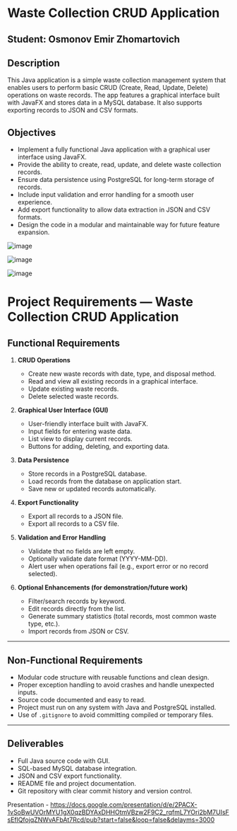 # Waste Collection CRUD Application

## Student: Osmonov Emir Zhomartovich

## Description
This Java application is a simple waste collection management system that enables users to perform basic CRUD (Create, Read, Update, Delete) operations on waste records. The app features a graphical interface built with JavaFX and stores data in a MySQL database. It also supports exporting records to JSON and CSV formats.

## Objectives
- Implement a fully functional Java application with a graphical user interface using JavaFX.
- Provide the ability to create, read, update, and delete waste collection records.
- Ensure data persistence using PostgreSQL for long-term storage of records.
- Include input validation and error handling for a smooth user experience.
- Add export functionality to allow data extraction in JSON and CSV formats.
- Design the code in a modular and maintainable way for future feature expansion.


![image](https://github.com/user-attachments/assets/2a37cce6-5612-4ebb-b51d-6c3a65a58e79)



![image](https://github.com/user-attachments/assets/19975b08-8435-4dcf-90e7-295407adeb45)




![image](https://github.com/user-attachments/assets/e29ec84e-eeab-43af-8df0-5e7a5312185d)


# Project Requirements — Waste Collection CRUD Application

## Functional Requirements

1. **CRUD Operations**
   - Create new waste records with date, type, and disposal method.
   - Read and view all existing records in a graphical interface.
   - Update existing waste records.
   - Delete selected waste records.

2. **Graphical User Interface (GUI)**
   - User-friendly interface built with JavaFX.
   - Input fields for entering waste data.
   - List view to display current records.
   - Buttons for adding, deleting, and exporting data.

3. **Data Persistence**
   - Store records in a PostgreSQL database.
   - Load records from the database on application start.
   - Save new or updated records automatically.

4. **Export Functionality**
   - Export all records to a JSON file.
   - Export all records to a CSV file.

5. **Validation and Error Handling**
   - Validate that no fields are left empty.
   - Optionally validate date format (YYYY-MM-DD).
   - Alert user when operations fail (e.g., export error or no record selected).

6. **Optional Enhancements (for demonstration/future work)**
   - Filter/search records by keyword.
   - Edit records directly from the list.
   - Generate summary statistics (total records, most common waste type, etc.).
   - Import records from JSON or CSV.

---

## Non-Functional Requirements

- Modular code structure with reusable functions and clean design.
- Proper exception handling to avoid crashes and handle unexpected inputs.
- Source code documented and easy to read.
- Project must run on any system with Java and PostgreSQL installed.
- Use of `.gitignore` to avoid committing compiled or temporary files.

---

## Deliverables

- Full Java source code with GUI.
- SQL-based MySQL database integration.
- JSON and CSV export functionality.
- README file and project documentation.
- Git repository with clear commit history and version control.


Presentation - https://docs.google.com/presentation/d/e/2PACX-1vSoBwUVOrMYU1gX0qzBDYAxDHHOtmVBzw2F9C2_rqfmL7YOri2bM7UIsFsEflQfojqZNWvAFbAt7Rcd/pub?start=false&loop=false&delayms=3000
